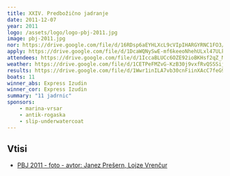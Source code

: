 ```yaml
---
title: XXIV. Predbožično jadranje
date: 2011-12-07
year: 2011
logo: /assets/logo/logo-pbj-2011.jpg
image: pbj-2011.jpg
nor: https://drive.google.com/file/d/16RDsp6aEYHLXcL9cVIpIHARGYRNC1FO3/view?usp=sharing
apply: https://drive.google.com/file/d/1DcaWQNySwE-mf6keeoNhehULxl47ULk4/view?usp=sharing
attendees: https://drive.google.com/file/d/1IccaBLUCc6OZE92ioBKHsf2qZ_M3A-Pn/view?usp=sharing
weather: https://drive.google.com/file/d/1CETPeFMZvG-KzB30j9vxfRvQSSSijl9b/view?usp=sharing
results: https://drive.google.com/file/d/1Wwr1inILA7vb30cnFiinXAcC7feG935R/view?usp=sharing
boats: 11
winner_abs: Express Izudin
winner_cor: Express Izudin
summary: "11 jadrnic"
sponsors:
    - marina-vrsar
    - antik-rogaska
    - slip-underwatercoat
---
```


## Vtisi
 - [PBJ 2011 - foto - avtor: Janez Prešern, Lojze Vrenčur](https://photos.app.goo.gl/BNN9pJL8KnEZ89ZC8)
